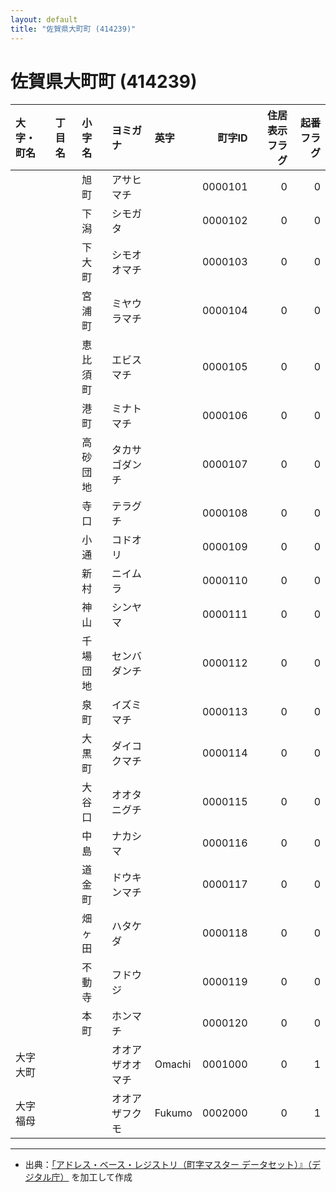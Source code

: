 ```yaml
---
layout: default
title: "佐賀県大町町 (414239)"
---
```


# 佐賀県大町町 (414239)

| 大字・町名 | 丁目名 | 小字名 | ヨミガナ | 英字 | 町字ID | 住居表示フラグ | 起番フラグ |
|:--------|:------|:------|:-----------------|:---------------------|--------:|----------:|--------:|
|  |  | 旭町 | アサヒマチ |  | 0000101 | 0 | 0 |
|  |  | 下潟 | シモガタ |  | 0000102 | 0 | 0 |
|  |  | 下大町 | シモオオマチ |  | 0000103 | 0 | 0 |
|  |  | 宮浦町 | ミヤウラマチ |  | 0000104 | 0 | 0 |
|  |  | 恵比須町 | エビスマチ |  | 0000105 | 0 | 0 |
|  |  | 港町 | ミナトマチ |  | 0000106 | 0 | 0 |
|  |  | 高砂団地 | タカサゴダンチ |  | 0000107 | 0 | 0 |
|  |  | 寺口 | テラグチ |  | 0000108 | 0 | 0 |
|  |  | 小通 | コドオリ |  | 0000109 | 0 | 0 |
|  |  | 新村 | ニイムラ |  | 0000110 | 0 | 0 |
|  |  | 神山 | シンヤマ |  | 0000111 | 0 | 0 |
|  |  | 千場団地 | センバダンチ |  | 0000112 | 0 | 0 |
|  |  | 泉町 | イズミマチ |  | 0000113 | 0 | 0 |
|  |  | 大黒町 | ダイコクマチ |  | 0000114 | 0 | 0 |
|  |  | 大谷口 | オオタニグチ |  | 0000115 | 0 | 0 |
|  |  | 中島 | ナカシマ |  | 0000116 | 0 | 0 |
|  |  | 道金町 | ドウキンマチ |  | 0000117 | 0 | 0 |
|  |  | 畑ヶ田 | ハタケダ |  | 0000118 | 0 | 0 |
|  |  | 不動寺 | フドウジ |  | 0000119 | 0 | 0 |
|  |  | 本町 | ホンマチ |  | 0000120 | 0 | 0 |
| 大字大町 |  |  | オオアザオオマチ | Omachi | 0001000 | 0 | 1 |
| 大字福母 |  |  | オオアザフクモ | Fukumo | 0002000 | 0 | 1 |

---

- 出典：[「アドレス・ベース・レジストリ（町字マスター データセット）』（デジタル庁）](https://www.digital.go.jp/policies/base_registry_address/) を加工して作成